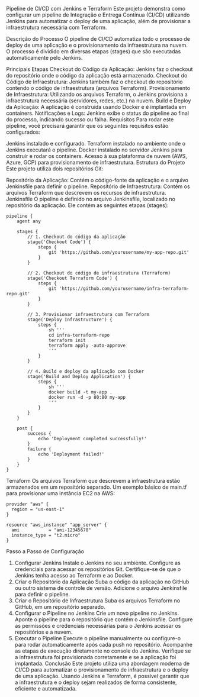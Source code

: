 Pipeline de CI/CD com Jenkins e Terraform
Este projeto demonstra como configurar um pipeline de Integração e Entrega Contínua (CI/CD) utilizando Jenkins para automatizar o deploy de uma aplicação, além de provisionar a infraestrutura necessária com Terraform.

Descrição do Processo
O pipeline de CI/CD automatiza todo o processo de deploy de uma aplicação e o provisionamento da infraestrutura na nuvem. O processo é dividido em diversas etapas (stages) que são executadas automaticamente pelo Jenkins.

Principais Etapas
Checkout do Código da Aplicação: Jenkins faz o checkout do repositório onde o código da aplicação está armazenado.
Checkout do Código de Infraestrutura: Jenkins também faz o checkout do repositório contendo o código de infraestrutura (arquivos Terraform).
Provisionamento de Infraestrutura: Utilizando os arquivos Terraform, o Jenkins provisiona a infraestrutura necessária (servidores, redes, etc.) na nuvem.
Build e Deploy da Aplicação: A aplicação é construída usando Docker e é implantada em containers.
Notificações e Logs: Jenkins exibe o status do pipeline ao final do processo, indicando sucesso ou falha.
Requisitos
Para rodar este pipeline, você precisará garantir que os seguintes requisitos estão configurados:

Jenkins instalado e configurado.
Terraform instalado no ambiente onde o Jenkins executará o pipeline.
Docker instalado no servidor Jenkins para construir e rodar os containers.
Acesso à sua plataforma de nuvem (AWS, Azure, GCP) para provisionamento de infraestrutura.
Estrutura do Projeto
Este projeto utiliza dois repositórios Git:

Repositório da Aplicação: Contém o código-fonte da aplicação e o arquivo Jenkinsfile para definir o pipeline.
Repositório de Infraestrutura: Contém os arquivos Terraform que descrevem os recursos de infraestrutura.
Jenkinsfile
O pipeline é definido no arquivo Jenkinsfile, localizado no repositório da aplicação. Ele contém as seguintes etapas (stages):

```
pipeline {
    agent any

    stages {
        // 1. Checkout do código da aplicação
        stage('Checkout Code') {
            steps {
                git 'https://github.com/yourusername/my-app-repo.git'
            }
        }

        // 2. Checkout do código de infraestrutura (Terraform)
        stage('Checkout Terraform Code') {
            steps {
                git 'https://github.com/yourusername/infra-terraform-repo.git'
            }
        }

        // 3. Provisionar infraestrutura com Terraform
        stage('Deploy Infrastructure') {
            steps {
                sh '''
                cd infra-terraform-repo
                terraform init
                terraform apply -auto-approve
                '''
            }
        }

        // 4. Build e deploy da aplicação com Docker
        stage('Build and Deploy Application') {
            steps {
                sh '''
                docker build -t my-app .
                docker run -d -p 80:80 my-app
                '''
            }
        }
    }

    post {
        success {
            echo 'Deployment completed successfully!'
        }
        failure {
            echo 'Deployment failed!'
        }
    }
}
```
Terraform
Os arquivos Terraform que descrevem a infraestrutura estão armazenados em um repositório separado. Um exemplo básico de main.tf para provisionar uma instância EC2 na AWS:

```hcl
provider "aws" {
  region = "us-east-1"
}

resource "aws_instance" "app_server" {
  ami           = "ami-12345678"
  instance_type = "t2.micro"
}
```

Passo a Passo de Configuração
1. Configurar Jenkins
Instale o Jenkins no seu ambiente.
Configure as credenciais para acessar os repositórios Git.
Certifique-se de que o Jenkins tenha acesso ao Terraform e ao Docker.
2. Criar o Repositório da Aplicação
Suba o código da aplicação no GitHub ou outro sistema de controle de versão.
Adicione o arquivo Jenkinsfile para definir o pipeline.
3. Criar o Repositório de Infraestrutura
Suba os arquivos Terraform no GitHub, em um repositório separado.
4. Configurar o Pipeline no Jenkins
Crie um novo pipeline no Jenkins.
Aponte o pipeline para o repositório que contém o Jenkinsfile.
Configure as permissões e credenciais necessárias para o Jenkins acessar os repositórios e a nuvem.
5. Executar o Pipeline
Execute o pipeline manualmente ou configure-o para rodar automaticamente após cada push no repositório.
Acompanhe as etapas de execução diretamente no console do Jenkins.
Verifique se a infraestrutura foi provisionada corretamente e se a aplicação foi implantada.
Conclusão
Este projeto utiliza uma abordagem moderna de CI/CD para automatizar o provisionamento de infraestrutura e o deploy de uma aplicação. Usando Jenkins e Terraform, é possível garantir que a infraestrutura e o deploy sejam realizados de forma consistente, eficiente e automatizada.